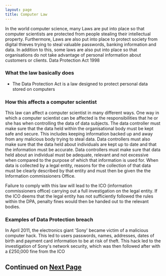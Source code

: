```yaml
---
layout: page
title: Computer Law
---
```


In the world computer science, many Laws are put into place so that computer scientists are protected from people stealing their intellectual property. Furthermore, Laws are also put into place to protect society from digital thieves trying to steal valuable passwords, banking information and data. In addition to this, some laws are also put into place so that organisations do not take advantage of personal information about customers or clients.
Data Protection Act 1998

### What the law basically does

* The Data Protection Act is a law designed to protect personal data stored on computers 


### How this affects a computer scientist

This law can affect a computer scientist in many different ways. One way in which a computer scientist can be affected is the responsibilities that he or she has when controlling the data of data subjects. The data controller must make sure that the data held within the organisational body must be kept safe and secure. This includes keeping information backed up and away from any malicious body trying to steal data. Data controllers must also make sure that the data held about individuals are kept up to date and that the information must be accurate. Data controllers must make sure that data held about an individual must be adequate, relevant and not excessive when compared to the purpose of which that information is used for. When data is collected by a legal entity, reasons for the collection of that data must be clearly described by that entity and must then be given the the Information commissioners Office.

Failure to comply with this law will lead to the ICO (information commissioners office) carrying out a full investigation on the legal entity. If the ICO deems that the legal entity has not sufficiently followed the rules within the DPA, penalty fines would then be handed out to the relevant bodies.

### Examples of Data Protection breach

In April 2011, the electronics giant 'Sony' became victim of a malicious computer hack. This led to users passwords, names, addresses, dates of birth and payment card information to be at risk of theft. This hack led to the investigation of Sony's network security, which was then followed after with a £250,000 fine from the ICO

## Continued on [Next Page]({{site.baseurl}}/computer-law-2.html)
